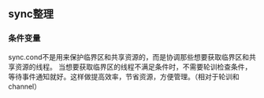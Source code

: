## sync整理

### 条件变量

sync.cond不是用来保护临界区和共享资源的，而是协调那些想要获取临界区和共享资源的线程。
当想要获取临界区的线程不满足条件时，不需要轮训检查条件，等待事件通知就好。这样做提高效率，节省资源，方便管理。（相对于轮训和channel）
